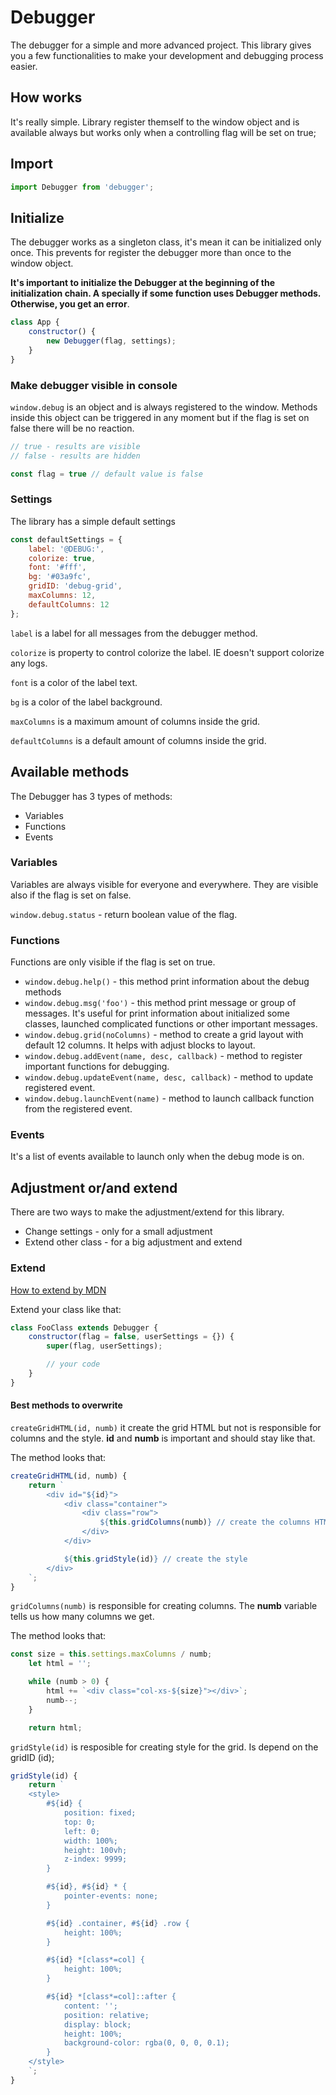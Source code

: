 # Debugger
The debugger for a simple and more advanced project. This library gives you a few functionalities to make your development and debugging process easier. 

## How works
It's really simple. Library register themself to the window object and is available always but works only when a controlling flag will be set on true;

## Import

```javascript
import Debugger from 'debugger';
```

## Initialize
The debugger works as a singleton class, it's mean it can be initialized only once. This prevents for register the debugger more than once to the window object.

**It's important to initialize the Debugger at the beginning of the initialization chain. A specially if some function uses Debugger methods. Otherwise, you get an error**.

```javascript
class App {
    constructor() {
        new Debugger(flag, settings);
    }
}
```

### Make debugger visible in console
`window.debug` is an object and is always registered to the window. Methods inside this object can be triggered in any moment but if the flag is set on false there will be no reaction.

```javascript
// true - results are visible
// false - results are hidden

const flag = true // default value is false
```

### Settings
The library has a simple default settings

```javascript
const defaultSettings = {
    label: '@DEBUG:',
    colorize: true,
    font: '#fff',
    bg: '#03a9fc',
    gridID: 'debug-grid',
    maxColumns: 12,
    defaultColumns: 12
};
```

`label` is a label for all messages from the debugger method.

`colorize` is property to control colorize the label. IE doesn't support colorize any logs.

`font` is a color of the label text.

`bg` is a color of the label background.

`maxColumns` is a maximum amount of columns inside the grid.

`defaultColumns` is a default amount of columns inside the grid.

## Available methods
The Debugger has 3 types of methods:

* Variables
* Functions
* Events

### Variables
Variables are always visible for everyone and everywhere. They are visible also if the flag is set on false.

`window.debug.status` - return boolean value of the flag.

### Functions
Functions are only visible if the flag is set on true. 

* `window.debug.help()` - this method print information about the debug methods
* `window.debug.msg('foo')` - this method print message or group of messages. It's useful for print information about initialized some classes, launched complicated functions or other important messages.
* `window.debug.grid(noColumns)` - method to create a grid layout with default 12 columns. It helps with adjust blocks to layout.
* `window.debug.addEvent(name, desc, callback)` - method to register important functions for debugging.
* `window.debug.updateEvent(name, desc, callback)` - method to update registered event.
* `window.debug.launchEvent(name)` - method to launch callback function from the registered event.

### Events
It's a list of events available to launch only when the debug mode is on.

## Adjustment or/and extend
There are two ways to make the adjustment/extend for this library. 

* Change settings - only for a small adjustment
* Extend other class - for a big adjustment and extend

### Extend
[How to extend by MDN](https://developer.mozilla.org/en-US/docs/Web/JavaScript/Reference/Classes/extends)

Extend your class like that:

```javascript
class FooClass extends Debugger {
    constructor(flag = false, userSettings = {}) {
        super(flag, userSettings);

        // your code
    }
}
```

#### Best methods to overwrite
`createGridHTML(id, numb)` it create the grid HTML but not is responsible for columns and the style. **id** and **numb** is important and should stay like that.

The method looks that:

```javascript
createGridHTML(id, numb) {
    return `
        <div id="${id}">
            <div class="container">
                <div class="row">
                    ${this.gridColumns(numb)} // create the columns HTML
                </div>
            </div>

            ${this.gridStyle(id)} // create the style
        </div>
    `;
}
```

`gridColumns(numb)` is responsible for creating columns. The **numb** variable tells us how many columns we get.

The method looks that:

```javascript
const size = this.settings.maxColumns / numb;
    let html = '';

    while (numb > 0) {
        html += `<div class="col-xs-${size}"></div>`;
        numb--;
    }

    return html;
```

`gridStyle(id)` is resposible for creating style for the grid. Is depend on the gridID (id);

```javascript
gridStyle(id) {
    return `
    <style>
        #${id} {
            position: fixed;
            top: 0;
            left: 0;
            width: 100%;
            height: 100vh;
            z-index: 9999;
        }

        #${id}, #${id} * {
            pointer-events: none;
        }

        #${id} .container, #${id} .row {
            height: 100%;
        }

        #${id} *[class*=col] {
            height: 100%;
        }

        #${id} *[class*=col]::after {
            content: '';
            position: relative;
            display: block;
            height: 100%;
            background-color: rgba(0, 0, 0, 0.1);
        }
    </style>
    `;
}
```